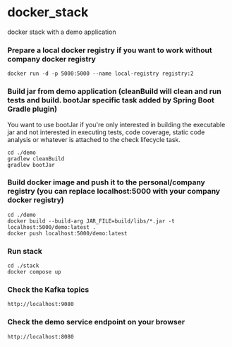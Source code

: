 # docker_stack
docker stack with a demo application

### Prepare a local docker registry if you want to work without company docker registry
```console
docker run -d -p 5000:5000 --name local-registry registry:2
```

### Build jar from demo application (cleanBuild will clean and run tests and build. bootJar specific task added by Spring Boot Gradle plugin)
You want to use bootJar if you're only interested in building the executable jar and not interested in executing tests, code coverage, static code analysis or whatever is attached to the check lifecycle task.
```console
cd ./demo
gradlew cleanBuild
gradlew bootJar
```

### Build docker image and push it to the personal/company registry (you can replace localhost:5000 with your company docker registry)
```console
cd ./demo
docker build --build-arg JAR_FILE=build/libs/*.jar -t localhost:5000/demo:latest .
docker push localhost:5000/demo:latest
```

### Run stack
```console
cd ./stack
docker compose up
```

### Check the Kafka topics
```console
http://localhost:9080
```

### Check the demo service endpoint on your browser
```console
http://localhost:8080
```